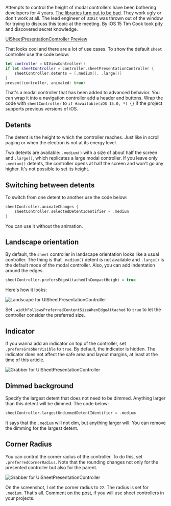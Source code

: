 Attempts to control the height of modal controllers have been bothering developers for 4 years. [The libraries turn out to be bad](https://github.com/ivanvorobei/SPStorkController). They work ugly or don't work at all. The lead engineer of `UIKit` was thrown out of the window for trying to discuss this topic at the meeting. By iOS 15 Tim Cook took pity and discovered secret knowledge.

[UISheetPresentationController Preview](https://cdn.sparrowcode.io/articles/uisheetpresentationcontroller/uisheetpresentationcontroller.mov)

That looks cool and there are a lot of use cases. To show the default `sheet` controller use the code below:

```swift
let controller = UIViewController()
if let sheetController = controller.sheetPresentationController {
    sheetController.detents = [.medium(), .large()]
}
present(controller, animated: true)
```

That's a modal controller that has been added to advanced behavior. You can wrap it into a navigation controller add a header and buttons. Wrap the code with `sheetController` to `if #available(iOS 15.0, *) {}` if the project supports previous versions of iOS.

## Detents

The detent is the height to which the controller reaches. Just like in scroll paging or when the electron is not at its energy level.

Two detents are available: `.medium()` with a size of about half the screen and `.large()`, which replicates a large modal controller. If you leave only `.medium()` detents, the controller opens at half the screen and won't go any higher. It's not possible to set its height.

## Switching between detents

To switch from one detent to another use the code below:

```swift
sheetController.animateChanges {
    sheetController.selectedDetentIdentifier = .medium
}
```

You can use it without the animation.

## Landscape orientation

By default, the `sheet` controller in landscape orientation looks like a usual controller. The thing is that `.medium()` detent is not available and `.large()` is the default mode of the modal controller. Also, you can add indentation around the edges.

```swift
sheetController.prefersEdgeAttachedInCompactHeight = true
```

Here's how it looks:

![Landscape for UISheetPresentationController](https://cdn.sparrowcode.io/articles/uisheetpresentationcontroller/landscape.jpg)

Set `.widthFollowsPreferredContentSizeWhenEdgeAttached` to `true` to let the controller consider the preferred size.

## Indicator

If you wanna add an indicator on top of the controller, set `.prefersGrabberVisible` to `true`. By default, the indicator is hidden. The indicator does not affect the safe area and layout margins, at least at the time of this article.

![Grabber for UISheetPresentationController](https://cdn.sparrowcode.io/articles/uisheetpresentationcontroller/prefers-grabber-visible.jpg)

## Dimmed background

Specify the largest detent that does not need to be dimmed. Anything larger than this detent will be dimmed. The code below:

```swift
sheetController.largestUndimmedDetentIdentifier = .medium
```

It says that the `.medium` will not dim, but anything larger will. You can remove the dimming for the largest detent.

## Corner Radius

You can control the corner radius of the controller. To do this, set `.preferredCornerRadius`. Note that the rounding changes not only for the presented controller but also for the parent.

![Grabber for UISheetPresentationController](https://cdn.sparrowcode.io/articles/uisheetpresentationcontroller/preferred-corner-radius.jpg)

On the screenshot, I set the corner radius to `22`. The radius is set for `.medium`. That's all. [Comment on the post](https://t.me/sparrowcode/71), if you will use sheet controllers in your projects.
